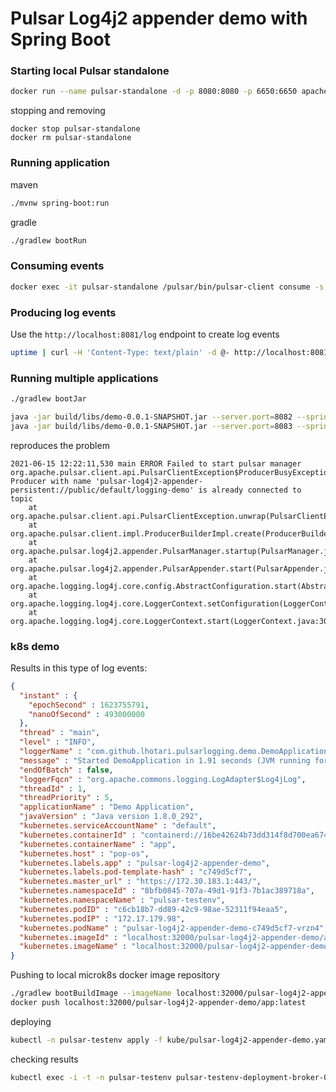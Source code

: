 # Pulsar Log4j2 appender demo with Spring Boot

### Starting local Pulsar standalone

```bash
docker run --name pulsar-standalone -d -p 8080:8080 -p 6650:6650 apachepulsar/pulsar:2.8.0 /pulsar/bin/pulsar standalone
```

stopping and removing
```
docker stop pulsar-standalone
docker rm pulsar-standalone
```

### Running application

maven
```bash
./mvnw spring-boot:run
```

gradle
```bash
./gradlew bootRun
```

### Consuming events

```bash
docker exec -it pulsar-standalone /pulsar/bin/pulsar-client consume -s sub -p Earliest -n 0 persistent://public/default/logging-demo
```

### Producing log events

Use the `http://localhost:8081/log` endpoint to create log events

```bash
uptime | curl -H 'Content-Type: text/plain' -d @- http://localhost:8081/log
```

### Running multiple applications

```bash
./gradlew bootJar
```

```bash
java -jar build/libs/demo-0.0.1-SNAPSHOT.jar --server.port=8082 --spring.application.name=app1 &
java -jar build/libs/demo-0.0.1-SNAPSHOT.jar --server.port=8083 --spring.application.name=app2 &
```

reproduces the problem
```
2021-06-15 12:22:11,530 main ERROR Failed to start pulsar manager org.apache.pulsar.client.api.PulsarClientException$ProducerBusyException: Producer with name 'pulsar-log4j2-appender-persistent://public/default/logging-demo' is already connected to topic
	at org.apache.pulsar.client.api.PulsarClientException.unwrap(PulsarClientException.java:944)
	at org.apache.pulsar.client.impl.ProducerBuilderImpl.create(ProducerBuilderImpl.java:94)
	at org.apache.pulsar.log4j2.appender.PulsarManager.startup(PulsarManager.java:127)
	at org.apache.pulsar.log4j2.appender.PulsarAppender.start(PulsarAppender.java:187)
	at org.apache.logging.log4j.core.config.AbstractConfiguration.start(AbstractConfiguration.java:303)
	at org.apache.logging.log4j.core.LoggerContext.setConfiguration(LoggerContext.java:627)
	at org.apache.logging.log4j.core.LoggerContext.start(LoggerContext.java:304)
```

### k8s demo

Results in this type of log events:
```json
{
  "instant" : {
    "epochSecond" : 1623755791,
    "nanoOfSecond" : 493000000
  },
  "thread" : "main",
  "level" : "INFO",
  "loggerName" : "com.github.lhotari.pulsarlogging.demo.DemoApplication",
  "message" : "Started DemoApplication in 1.91 seconds (JVM running for 3.162)",
  "endOfBatch" : false,
  "loggerFqcn" : "org.apache.commons.logging.LogAdapter$Log4jLog",
  "threadId" : 1,
  "threadPriority" : 5,
  "applicationName" : "Demo Application",
  "javaVersion" : "Java version 1.8.0_292",
  "kubernetes.serviceAccountName" : "default",
  "kubernetes.containerId" : "containerd://16be42624b73dd314f8d700ea674ba65efaede65c9eff9b1c12a5523310f9a3c",
  "kubernetes.containerName" : "app",
  "kubernetes.host" : "pop-os",
  "kubernetes.labels.app" : "pulsar-log4j2-appender-demo",
  "kubernetes.labels.pod-template-hash" : "c749d5cf7",
  "kubernetes.master_url" : "https://172.30.183.1:443/",
  "kubernetes.namespaceId" : "8bfb0845-707a-49d1-91f3-7b1ac389718a",
  "kubernetes.namespaceName" : "pulsar-testenv",
  "kubernetes.podID" : "c6cb18b7-dd89-42c9-98ae-52311f94eaa5",
  "kubernetes.podIP" : "172.17.179.98",
  "kubernetes.podName" : "pulsar-log4j2-appender-demo-c749d5cf7-vrzn4",
  "kubernetes.imageId" : "localhost:32000/pulsar-log4j2-appender-demo/app@sha256:95103f481b7f1752623b7afdbb87e8810ab8d5a860b2e87ad79e48ceb27bf592",
  "kubernetes.imageName" : "localhost:32000/pulsar-log4j2-appender-demo/app:latest"
}
```

Pushing to local microk8s docker image repository
```bash
./gradlew bootBuildImage --imageName localhost:32000/pulsar-log4j2-appender-demo/app:latest
docker push localhost:32000/pulsar-log4j2-appender-demo/app:latest
```

deploying
```bash
kubectl -n pulsar-testenv apply -f kube/pulsar-log4j2-appender-demo.yaml
```

checking results
```bash
kubectl exec -i -t -n pulsar-testenv pulsar-testenv-deployment-broker-0 -c pulsar-testenv-deployment-broker -- /pulsar/bin/pulsar-client consume -s sub -p Earliest -n 0 persistent://public/default/logging-demo
```
